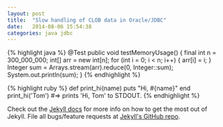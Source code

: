 ```yaml
---
layout: post
title:  "Slow handling of CLOB data in Oracle/JDBC"
date:   2014-08-06 15:54:38
categories: java jdbc
---
```


{% highlight java %}
@Test
public void testMemoryUsage() {
    final int n = 300_000_000;
    int[] arr = new int[n];
    for (int i = 0; i < n; i++) {
        arr[i] = i;
    }
    Integer sum = Arrays.stream(arr).reduce(0, Integer::sum);
    System.out.println(sum);
}
{% endhighlight %}

{% highlight ruby %}
def print_hi(name)
  puts "Hi, #{name}"
end
print_hi('Tom')
#=> prints 'Hi, Tom' to STDOUT.
{% endhighlight %}

Check out the [Jekyll docs][jekyll] for more info on how to get the most out of Jekyll. File all bugs/feature requests at [Jekyll's GitHub repo][jekyll-gh].

[jekyll-gh]: https://github.com/jekyll/jekyll
[jekyll]:    http://jekyllrb.com
